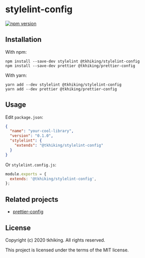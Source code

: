 # stylelint-config

[![npm version](https://badge.fury.io/js/%40tkhiking%2Fstylelint-config.svg)](https://badge.fury.io/js/%40tkhiking%2Fstylelint-config)

## Installation

With npm:

```shell
npm install --save-dev stylelint @tkhiking/stylelint-config
npm install --save-dev prettier @tkhiking/prettier-config
```

With yarn:

```shell
yarn add --dev stylelint @tkhiking/stylelint-config
yarn add --dev prettier @tkhiking/prettier-config
```

## Usage

Edit `package.json`:

```json
{
  "name": "your-cool-library",
  "version": "0.1.0",
  "stylelint": {
    "extends": "@tkhiking/stylelint-config"
  }
}
```

Or `stylelint.config.js`:

```javascript
module.exports = {
  extends: '@tkhiking/stylelint-config',
};
```

## Related projects

- [prettier-config](https://github.com/tkhiking/config-js/packages/prettier-config)

## License

Copyright (c) 2020 tkhiking. All rights reserved.

This project is licensed under the terms of the MIT license.
